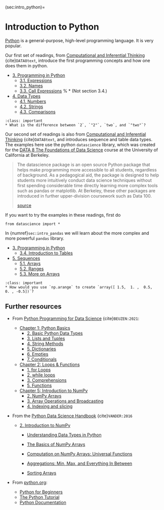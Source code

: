 (sec:intro_python)=
# Introduction to Python

 [Python](https://www.python.org/) is a general-purpose, high-level programming language. It is very popular.

Our first set of readings, from [Computational and Inferential Thinking](https://inferentialthinking.com/chapters/intro.html) {cite}`DATA8text`, introduce the first programming concepts and how one does them in python.
- [3. Programming in Python](https://inferentialthinking.com/chapters/03/programming-in-python.html)
  * [3.1. Expressions](https://inferentialthinking.com/chapters/03/1/Expressions.html)
  * [3.2. Names](https://inferentialthinking.com/chapters/03/2/Names.html)
  * [3.3. Call Expressions](https://inferentialthinking.com/chapters/03/3/Calls.html)
	  %	* (Not section 3.4.)
- [4. Data Types](https://inferentialthinking.com/chapters/04/Data_Types.html)
  * [4.1. Numbers](https://inferentialthinking.com/chapters/04/1/Numbers.html)
  * [4.2. Strings](https://inferentialthinking.com/chapters/04/2/Strings.html)
  * [4.3. Comparisons](https://inferentialthinking.com/chapters/04/3/Comparison.html)


```{admonition} Reading Question
:class: important
* What is the difference between `2`, `"2"`, `two`, and `"two"`? 
```

Our second set of readings is also from [Computational and Inferential Thinking](https://inferentialthinking.com/chapters/intro.html) {cite}`DATA8text`, and introduces sequence and table data types.
The examples here use the python `datascience` library, which was created for the [DATA 8 The Foundations of Data Science](http://data8.org/) course at the University of California at Berkeley. 
> The datascience package is an open source Python package that helps make programming more accessible to all students, regardless of background. As a pedagogical aid, the package is designed to help students more intuitively conduct data science techniques without first spending considerable time directly learning more complex tools such as pandas or matplotlib. At Berkeley, these other packages are introduced in further upper-division coursework such as Data 100.
> 
> [source](http://data8.org/zero-to-data-8/datascience.html)

If you want to try the examples in these readings, first do

    from datascience import *

In {numref}`sec:intro_pandas` we will learn about the more complex and more powerful `pandas` library.
- [3. Programming in Python](https://inferentialthinking.com/chapters/03/programming-in-python.html)
  * [3.4. Introduction to Tables](https://inferentialthinking.com/chapters/03/4/Introduction_to_Tables.html)
- [5. Sequences](https://inferentialthinking.com/chapters/05/Sequences.html)
  * [5.1. Arrays](https://inferentialthinking.com/chapters/05/1/Arrays.html)
  * [5.2. Ranges](https://inferentialthinking.com/chapters/05/2/Ranges.html)
  * [5.3. More on Arrays](https://inferentialthinking.com/chapters/05/3/More_on_Arrays.html)
	
```{admonition} Reading Question
:class: important
* How would you use `np.arange` to create `array([ 1.5,  1. ,  0.5,  0. , -0.5])`?
```

## Further resources

* From [Python Programming for Data Science](https://www.tomasbeuzen.com/python-programming-for-data-science/README.html) {cite}`BEUZEN:2021`:
  * [Chapter 1: Python Basics](https://www.tomasbeuzen.com/python-programming-for-data-science/chapters/chapter1-basics.html)
    * [2. Basic Python Data Types](https://www.tomasbeuzen.com/python-programming-for-data-science/chapters/chapter1-basics.html#basic-python-data-types)
    * [3. Lists and Tuples](https://www.tomasbeuzen.com/python-programming-for-data-science/chapters/chapter1-basics.html#lists-and-tuples)
    * [4. String Methods](https://www.tomasbeuzen.com/python-programming-for-data-science/chapters/chapter1-basics.html#string-methods)
    * [5. Dictionaries](https://www.tomasbeuzen.com/python-programming-for-data-science/chapters/chapter1-basics.html#dictionaries)
    * [6. Empties](https://www.tomasbeuzen.com/python-programming-for-data-science/chapters/chapter1-basics.html#empties)
    * [7. Conditionals](https://www.tomasbeuzen.com/python-programming-for-data-science/chapters/chapter1-basics.html#conditionals)
  * [Chapter 2: Loops & Functions](https://www.tomasbeuzen.com/python-programming-for-data-science/chapters/chapter2-loops-functions.html)
    * [1. for Loops](https://www.tomasbeuzen.com/python-programming-for-data-science/chapters/chapter2-loops-functions.html#for-loops)
    * [2. while loops](https://www.tomasbeuzen.com/python-programming-for-data-science/chapters/chapter2-loops-functions.html#while-loops)
    * [3. Comprehensions](https://www.tomasbeuzen.com/python-programming-for-data-science/chapters/chapter2-loops-functions.html#comprehensions)
    * [5. Functions](https://www.tomasbeuzen.com/python-programming-for-data-science/chapters/chapter2-loops-functions.html#functions)
  * [Chapter 5: Introduction to NumPy](https://www.tomasbeuzen.com/python-programming-for-data-science/chapters/chapter5-numpy.html)
    * [2. NumPy Arrays](https://www.tomasbeuzen.com/python-programming-for-data-science/chapters/chapter5-numpy.html#numpy-arrays)
    * [3. Array Operations and Broadcasting](https://www.tomasbeuzen.com/python-programming-for-data-science/chapters/chapter5-numpy.html#array-operations-and-broadcasting)
    * [4. Indexing and slicing](https://www.tomasbeuzen.com/python-programming-for-data-science/chapters/chapter5-numpy.html#indexing-and-slicing)

* From the [Python Data Science Handbook](https://jakevdp.github.io/PythonDataScienceHandbook/) {cite}`VANDER:2016`
  * [2. Introduction to NumPy](https://jakevdp.github.io/PythonDataScienceHandbook/02.00-introduction-to-numpy.html)
    * [Understanding Data Types in Python](https://jakevdp.github.io/PythonDataScienceHandbook/02.01-understanding-data-types.html)
    * [The Basics of NumPy Arrays](https://jakevdp.github.io/PythonDataScienceHandbook/02.02-the-basics-of-numpy-arrays.html)
    * [Computation on NumPy Arrays: Universal Functions](https://jakevdp.github.io/PythonDataScienceHandbook/02.03-computation-on-arrays-ufuncs.html)
    * [Aggregations: Min, Max, and Everything In Between](https://jakevdp.github.io/PythonDataScienceHandbook/02.04-computation-on-arrays-aggregates.html)
	
    * [Sorting Arrays](https://jakevdp.github.io/PythonDataScienceHandbook/02.08-sorting.html)

* From [python.org](https://www.python.org/):
  * [Python for Beginners](https://www.python.org/about/gettingstarted/)
  * [The Python Tutorial](https://docs.python.org/3/tutorial/)
  * [Python Documentation](https://docs.python.org/3/)
  
